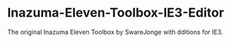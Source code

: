 # Inazuma-Eleven-Toolbox-IE3-Editor
The original Inazuma Eleven Toolbox by SwareJonge with dditions for IE3.
